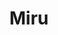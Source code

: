 ---
layout: project
title: Miru
tools: Python, Django, HTML
repo: https://github.com/SeikaHirori/miru
blog:
specifications:
---